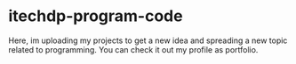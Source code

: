 # itechdp-program-code
Here, im uploading my projects to get a new idea and spreading a new topic related to programming. You can check it out my profile as portfolio.

